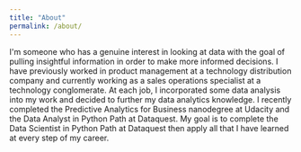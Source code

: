 ```yaml
---
title: "About"
permalink: /about/
---
```


I'm someone who has a genuine interest in looking at data with the goal of pulling insightful information in order to make more informed decisions. I have previously worked in product management at a technology distribution company and currently working as a sales operations specialist at a technology conglomerate. At each job, I incorporated some data analysis into my work and decided to further my data analytics knowledge. I recently completed the Predictive Analytics for Business nanodegree at Udacity and the Data Analyst in Python Path at Dataquest. My goal is to complete the Data Scientist in Python Path at Dataquest then apply all that I have learned at every step of my career.

